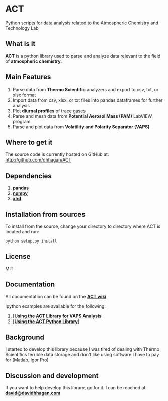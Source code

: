 ACT
===

Python scripts for data analysis related to the Atmospheric Chemistry and Technology Lab

## What is it

<strong>ACT</strong> is a python library used to parse and analyze data relevant to the field of <strong>atmospheric chemistry.</strong>


## Main Features

1. Parse data from <strong>Thermo Scientific</strong> analyzers and export to csv, txt, or xlsx format
2. Import data from csv, xlsx, or txt files into pandas dataframes for further analysis
3. Plot <strong>diurnal profiles</strong> of trace gases
4. Parse and mesh data from <strong>Potential Aerosol Mass (PAM)</strong> LabVIEW program
5. Parse and plot data from <strong>Volatility and Polarity Separator (VAPS)</strong>

## Where to get it

The source code is currently hosted on GitHub at: http://github.com/dhhagan/ACT

## Dependencies

1. [**pandas**][pandas]
2. [**numpy**][numpy]
3. [**xlrd**][xlrd]


[numpy]: https://pypi.python.org/pypi/numpy
[pandas]: http://github.com/pydata/pandas
[xlrd]: https://pypi.python.org/pypi/xlrd

## Installation from sources

To install from the source, change your directory to directory where ACT is located and run:

    python setup.py install
    
    
## License

MIT

## Documentation

All documentation can be found on the [**ACT wiki**][ACT-wiki]

Ipython examples are available for the following:
1. [[**Using the ACT Library for VAPS Analysis**][VAPS-ipython]
2. [[**Using the ACT Python Library**]][ACT-ipython]

[ACT-wiki]: https://github.com/dhhagan/ACT/wiki
[VAPS-ipython]: http://nbviewer.ipython.org/github/dhhagan/ACT/blob/master/IPython%20Notebooks%20and%20Tutorials/Using%20the%20ACT%20Library%20for%20VAPS.ipynb?create=1
[ACT-ipython]: http://nbviewer.ipython.org/url/davidhhagan.com/images/downloads/Plotting%20Trace%20Gas%20Data.ipynb?create=1

## Background

I started to develop this library because I was tired of dealing with Thermo Scientifics terrible data storage and don't like using software I have to pay for (Matlab, Igor Pro)

## Discussion and development

If you want to help develop this library, go for it. I can be reached at <strong>david@davidhhagan.com</strong>
